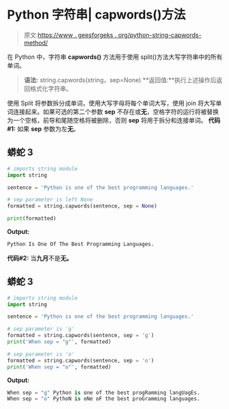 # Python 字符串| capwords()方法

> 原文:[https://www . geesforgeks . org/python-string-capwords-method/](https://www.geeksforgeeks.org/python-string-capwords-method/)

在 Python 中，字符串 **capwords()** 方法用于使用 split()方法大写字符串中的所有单词。

> **语法:** string.capwords(string，sep=None)
> **返回值:**执行上述操作后返回格式化字符串。

使用 Split 将参数拆分成单词，使用大写字母将每个单词大写，使用 join 将大写单词连接起来。如果可选的第二个参数 **sep** 不存在或**无**，空格字符的运行将被替换为一个空格，前导和尾随空格将被删除，否则 **sep** 将用于拆分和连接单词。
**代码#1:** 如果 **sep** 参数为左**无**。

## 蟒蛇 3

```py
# imports string module
import string

sentence = 'Python is one of the best programming languages.'

# sep parameter is left None
formatted = string.capwords(sentence, sep = None)

print(formatted)
```

**Output:** 

```py
Python Is One Of The Best Programming Languages.
```

**代码#2:** 当**九月**不是**无。**

## 蟒蛇 3

```py
# imports string module
import string

sentence = 'Python is one of the best programming languages.'

# sep parameter is 'g'
formatted = string.capwords(sentence, sep = 'g')
print('When sep = "g"', formatted)

# sep parameter is 'o'
formatted = string.capwords(sentence, sep = 'o')
print('When sep = "o"', formatted)
```

**Output:** 

```py
When sep = "g" Python is one of the best progRamming langUagEs.
When sep = "o" PythoN is oNe oF the best proGramming languages.
```
